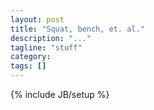 ```yaml
---
layout: post
title: "Squat, bench, et. al."
description: "..."
tagline: "stuff"
category: 
tags: []
---
```

{% include JB/setup %}

